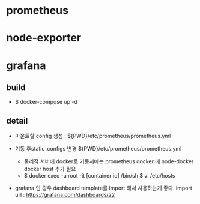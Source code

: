 # prometheus
# node-exporter
# grafana

## build
- $ docker-compose up -d

## detail
- 마운트할 config 생성 : ${PWD}/etc/prometheus/prometheus.yml
- 기동 후static_configs 변경 ${PWD}/etc/prometheus/prometheus.yml
  - 물리적 서버에 docker로 기동시에는 prometheus docker 에 node-docker docker host 추가 필요
  - $ docker exec -u root -it [container id] /bin/sh
    $ vi /etc/hosts
    
- grafana 인 경우 dashboard template를 import 해서 사용하는게 좋다.
  import url : https://grafana.com/dashboards/22

